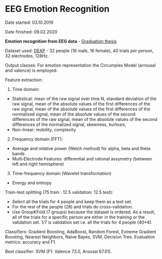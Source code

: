 # EEG Emotion Recognition

Date started: 03.10.2019

Date finished: 09.02.2020

**Emotion recognition from EEG data** - [Graduation thesis](Diplomska_Dejan_Dichoski.pdf)

Dataset used: [DEAP](https://www.eecs.qmul.ac.uk/mmv/datasets/deap/) - 32 people (16 male, 16 female), 40 trials per person, 32 electrodes, 128Hz.

Output classes: For emotion representation the Circumplex Model (arrousal and valence) is employed.

Feature extraction:
1. Time domain:
- Statistical: mean of the raw signal over time N, standard deviation of the raw signal, mean of the absolute values of the first differences of the raw signal, mean of the absolute values of the first differences of the normalized signal, mean of the absolute values of the second differences of the raw signal, mean of the absolute values of the second differences of the normalized signal, skewness, kurtosis, 
- Non-linear: mobility, complexity
2. Frequency domain (FFT):
- Average and relative power (Welch method) for alpha, beta and theta bands
- Multi‐Electrode Features: differential and rational assymetry (between left and right hemisphere)
3. Time-frequency domain (Wavelet transformation)
- Energy and entropy

Train-test splitting (75 train : 12.5 validation: 12.5 test):
- Select all the trials for 4 people and keep them as a test set.
- For the rest of the people (28) and trials do cross-validation.
- Use GroupKFold (7 groups) because the dataset is ordered. As a result, all of the trials for a specific person are either in the training or the validation set. 1/7 is validation set i.e. all the trials for 4 people (40*4).

Classifiers: Gradient Boosting, AdaBoost, Random Forest, Extreme Gradient Boosting, Nearest Neighbors, Naive Bayes, SVM, Decision Tree.
Evaluation metrics: accuracy and F1.

Best classifier: SVM (F1: Valence 73.0, Arousal 67.01).
